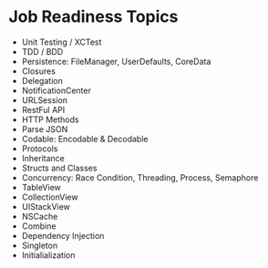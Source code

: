 # Job Readiness Topics 

* Unit Testing / XCTest
* TDD / BDD
* Persistence: FileManager, UserDefaults, CoreData
* Closures
* Delegation
* NotificationCenter
* URLSession
* RestFul API
* HTTP Methods
* Parse JSON
* Codable: Encodable & Decodable
* Protocols
* Inheritance
* Structs and Classes
* Concurrency: Race Condition, Threading, Process, Semaphore
* TableView
* CollectionView
* UIStackView
* NSCache
* Combine
* Dependency Injection
* Singleton
* Initialialization
